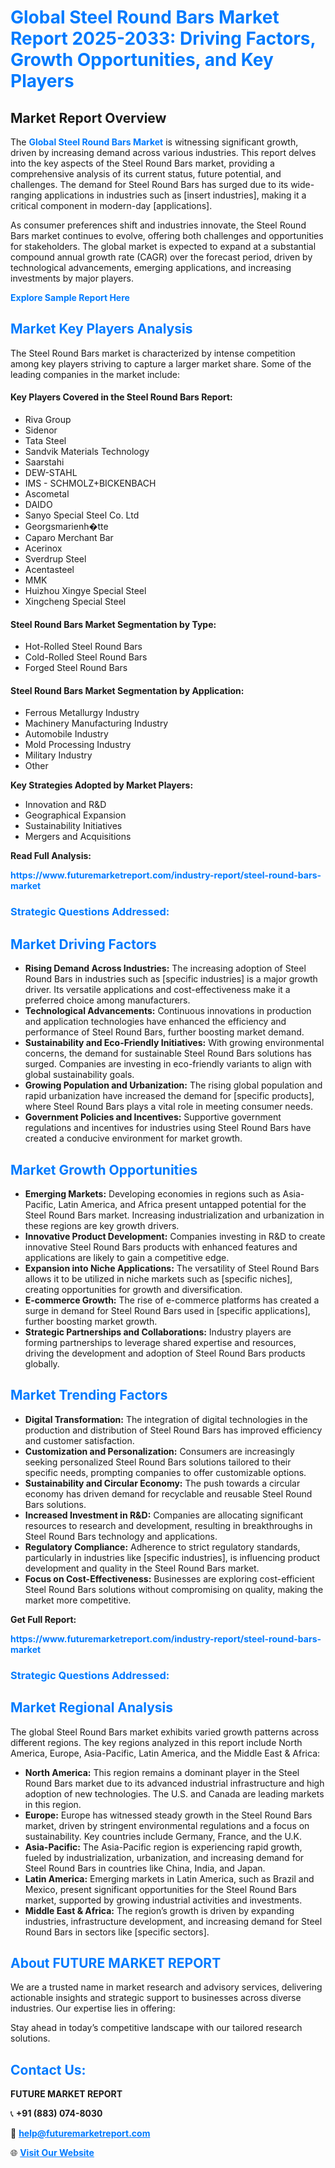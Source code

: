 <h1 style="color: #007BFF;">Global Steel Round Bars Market Report 2025-2033: Driving Factors, Growth Opportunities, and Key Players</h1>

<section id="overview">
<h2>Market Report Overview</h2>
<p>The <a href="https://www.futuremarketreport.com/industry-report/steel-round-bars-market" style="color: #007BFF; text-decoration: none;"><strong>Global Steel Round Bars Market</strong></a> is witnessing significant growth, driven by increasing demand across various industries. This report delves into the key aspects of the Steel Round Bars market, providing a comprehensive analysis of its current status, future potential, and challenges. The demand for Steel Round Bars has surged due to its wide-ranging applications in industries such as [insert industries], making it a critical component in modern-day [applications].</p>
<p>As consumer preferences shift and industries innovate, the Steel Round Bars market continues to evolve, offering both challenges and opportunities for stakeholders. The global market is expected to expand at a substantial compound annual growth rate (CAGR) over the forecast period, driven by technological advancements, emerging applications, and increasing investments by major players.</p>
</section>

<section id="overview">
<p><a href="https://www.futuremarketreport.com/request-sample/reportId=84371" style="color: #007BFF; text-decoration: none;"><strong>Explore Sample Report Here</strong></a></p>
</section>

<section id="key-players">
<h2 style="color: #007BFF;">Market Key Players Analysis</h2>
<p>The Steel Round Bars market is characterized by intense competition among key players striving to capture a larger market share. Some of the leading companies in the market include:</p>
<h4>Key Players Covered in the Steel Round Bars Report:</h4>
<ul><li>Riva Group</li><li>Sidenor</li><li>Tata Steel</li><li>Sandvik Materials Technology</li><li>Saarstahi</li><li>DEW-STAHL</li><li>IMS - SCHMOLZ+BICKENBACH</li><li>Ascometal</li><li>DAIDO</li><li>Sanyo Special Steel Co. Ltd</li><li>Georgsmarienh�tte</li><li>Caparo Merchant Bar</li><li>Acerinox</li><li>Sverdrup Steel</li><li>Acentasteel</li><li>MMK</li><li>Huizhou Xingye Special Steel</li><li>Xingcheng Special Steel</li></ul>
<h4>Steel Round Bars Market Segmentation by Type:</h4>
<ul><li>Hot-Rolled Steel Round Bars</li><li>Cold-Rolled Steel Round Bars</li><li>Forged Steel Round Bars</li></ul>

<h4>Steel Round Bars Market Segmentation by Application:</h4>
<ul><li>Ferrous Metallurgy Industry</li><li>Machinery Manufacturing Industry</li><li>Automobile Industry</li><li>Mold Processing Industry</li><li>Military Industry</li><li>Other</li></ul>
<p><strong>Key Strategies Adopted by Market Players:</strong></p>
<ul>
<li>Innovation and R&D</li>
<li>Geographical Expansion</li>
<li>Sustainability Initiatives</li>
<li>Mergers and Acquisitions</li>
</ul>
</section>

<section>
<p><strong>Read Full Analysis: </strong></p><a href="https://www.futuremarketreport.com/industry-report/steel-round-bars-market" style="color: #007BFF; text-decoration: none;"><strong>https://www.futuremarketreport.com/industry-report/steel-round-bars-market</strong></a>
<h3 style="color: #007BFF;">Strategic Questions Addressed:</h3>
</section>

<section id="driving-factors">
<h2 style="color: #007BFF;">Market Driving Factors</h2>
<ul>
<li><strong>Rising Demand Across Industries:</strong> The increasing adoption of Steel Round Bars in industries such as [specific industries] is a major growth driver. Its versatile applications and cost-effectiveness make it a preferred choice among manufacturers.</li>
<li><strong>Technological Advancements:</strong> Continuous innovations in production and application technologies have enhanced the efficiency and performance of Steel Round Bars, further boosting market demand.</li>
<li><strong>Sustainability and Eco-Friendly Initiatives:</strong> With growing environmental concerns, the demand for sustainable Steel Round Bars solutions has surged. Companies are investing in eco-friendly variants to align with global sustainability goals.</li>
<li><strong>Growing Population and Urbanization:</strong> The rising global population and rapid urbanization have increased the demand for [specific products], where Steel Round Bars plays a vital role in meeting consumer needs.</li>
<li><strong>Government Policies and Incentives:</strong> Supportive government regulations and incentives for industries using Steel Round Bars have created a conducive environment for market growth.</li>
</ul>
</section>

<section id="growth-opportunities">
<h2 style="color: #007BFF;">Market Growth Opportunities</h2>
<ul>
<li><strong>Emerging Markets:</strong> Developing economies in regions such as Asia-Pacific, Latin America, and Africa present untapped potential for the Steel Round Bars market. Increasing industrialization and urbanization in these regions are key growth drivers.</li>
<li><strong>Innovative Product Development:</strong> Companies investing in R&D to create innovative Steel Round Bars products with enhanced features and applications are likely to gain a competitive edge.</li>
<li><strong>Expansion into Niche Applications:</strong> The versatility of Steel Round Bars allows it to be utilized in niche markets such as [specific niches], creating opportunities for growth and diversification.</li>
<li><strong>E-commerce Growth:</strong> The rise of e-commerce platforms has created a surge in demand for Steel Round Bars used in [specific applications], further boosting market growth.</li>
<li><strong>Strategic Partnerships and Collaborations:</strong> Industry players are forming partnerships to leverage shared expertise and resources, driving the development and adoption of Steel Round Bars products globally.</li>
</ul>
</section>

<section id="trending-factors">
<h2 style="color: #007BFF;">Market Trending Factors</h2>
<ul>
<li><strong>Digital Transformation:</strong> The integration of digital technologies in the production and distribution of Steel Round Bars has improved efficiency and customer satisfaction.</li>
<li><strong>Customization and Personalization:</strong> Consumers are increasingly seeking personalized Steel Round Bars solutions tailored to their specific needs, prompting companies to offer customizable options.</li>
<li><strong>Sustainability and Circular Economy:</strong> The push towards a circular economy has driven demand for recyclable and reusable Steel Round Bars solutions.</li>
<li><strong>Increased Investment in R&D:</strong> Companies are allocating significant resources to research and development, resulting in breakthroughs in Steel Round Bars technology and applications.</li>
<li><strong>Regulatory Compliance:</strong> Adherence to strict regulatory standards, particularly in industries like [specific industries], is influencing product development and quality in the Steel Round Bars market.</li>
<li><strong>Focus on Cost-Effectiveness:</strong> Businesses are exploring cost-efficient Steel Round Bars solutions without compromising on quality, making the market more competitive.</li>
</ul>
</section>

<section>
<p><strong>Get Full Report: </strong></p><a href="https://www.futuremarketreport.com/industry-report/steel-round-bars-market" style="color: #007BFF; text-decoration: none;"><strong>https://www.futuremarketreport.com/industry-report/steel-round-bars-market</strong></a>
<h3 style="color: #007BFF;">Strategic Questions Addressed:</h3>
</section>


<section id="regional-analysis">
<h2 style="color: #007BFF;">Market Regional Analysis</h2>
<p>The global Steel Round Bars market exhibits varied growth patterns across different regions. The key regions analyzed in this report include North America, Europe, Asia-Pacific, Latin America, and the Middle East & Africa:</p>
<ul>
<li><strong>North America:</strong> This region remains a dominant player in the Steel Round Bars market due to its advanced industrial infrastructure and high adoption of new technologies. The U.S. and Canada are leading markets in this region.</li>
<li><strong>Europe:</strong> Europe has witnessed steady growth in the Steel Round Bars market, driven by stringent environmental regulations and a focus on sustainability. Key countries include Germany, France, and the U.K.</li>
<li><strong>Asia-Pacific:</strong> The Asia-Pacific region is experiencing rapid growth, fueled by industrialization, urbanization, and increasing demand for Steel Round Bars in countries like China, India, and Japan.</li>
<li><strong>Latin America:</strong> Emerging markets in Latin America, such as Brazil and Mexico, present significant opportunities for the Steel Round Bars market, supported by growing industrial activities and investments.</li>
<li><strong>Middle East & Africa:</strong> The region’s growth is driven by expanding industries, infrastructure development, and increasing demand for Steel Round Bars in sectors like [specific sectors].</li>
</ul>
</section>

<footer>
<h2 style="color: #007BFF;">About FUTURE MARKET REPORT</h2>
<p>We are a trusted name in market research and advisory services, delivering actionable insights and strategic support to businesses across diverse industries. Our expertise lies in offering:</p>

<p>Stay ahead in today’s competitive landscape with our tailored research solutions.</p>

<h2 style="color: #007BFF;">Contact Us:</h2>
<p><strong>FUTURE MARKET REPORT</strong></p>
<p>📞 <strong>+91 (883) 074-8030</strong></p>
<p>📧 <strong><a href="mailto:help@futuremarketreport.com" style="color: #007BFF;">help@futuremarketreport.com</a></strong></p>
<p>🌐 <strong><a href="https://www.futuremarketreport.com/" style="color: #007BFF;">Visit Our Website</a></strong></p>
</footer>